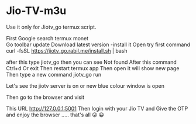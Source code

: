 # Jio-TV-m3u
Use it only for Jiotv_go termux script.

First Google search termux monet  
Go toolbar update
Download latest version -install it
 Open try first command 
curl -fsSL https://jiotv_go.rabil.me/install.sh | bash

after this type jiotv_go then you can see
Not found 
After this command Ctrl+d
Or exit 
Then restart termux app
Then open it will show new page
Then type a new command 
jiotv_go run 
 
 Let's see the jiotv server is on or new blue colour window is open
 
Then go to the browser and visit 

This URL  http://127.0.0.1:5001
Then login with  your Jio TV and Give the OTP 
and enjoy the browser ..... that's all 😜 😀 
